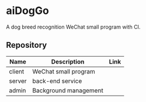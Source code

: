 # aiDogGo
A dog breed recognition WeChat small program with CI.

## Repository

| Name   | Description           | Link |
| ------ | --------------------- | ---- |
| client | WeChat small program  |      |
| server | back-end service      |      |
| admin  | Background management |      |

